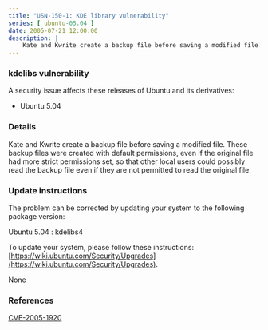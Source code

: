 ```yaml
---
title: "USN-150-1: KDE library vulnerability"
series: [ ubuntu-05.04 ]
date: 2005-07-21 12:00:00
description: |
    Kate and Kwrite create a backup file before saving a modified file. These backup files were created with default permissions, even if the original file had more strict permissions set, so that other local users could possibly read the backup file even if they are not permitted to read the original file.
--- 
```

 
### kdelibs vulnerability

A security issue affects these releases of Ubuntu and its derivatives:

* Ubuntu 5.04

### Details

Kate and Kwrite create a backup file before saving a modified file. These backup files were created with default permissions, even if the original file had more strict permissions set, so that other local users could possibly read the backup file even if they are not permitted to read the original file.

### Update instructions

The problem can be corrected by updating your system to the following package version:

Ubuntu 5.04
 : kdelibs4 

To update your system, please follow these instructions: [https://wiki.ubuntu.com/Security/Upgrades](https://wiki.ubuntu.com/Security/Upgrades).

None

### References

 [CVE-2005-1920](http://people.ubuntu.com/~ubuntu-security/cve/CVE-2005-1920)
 
